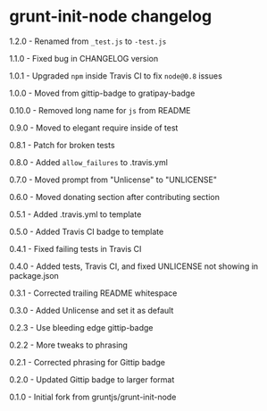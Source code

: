 # grunt-init-node changelog
1.2.0 - Renamed from `_test.js` to `-test.js`

1.1.0 - Fixed bug in CHANGELOG version

1.0.1 - Upgraded `npm` inside Travis CI to fix `node@0.8` issues

1.0.0 - Moved from gittip-badge to gratipay-badge

0.10.0 - Removed long name for `js` from README

0.9.0 - Moved to elegant require inside of test

0.8.1 - Patch for broken tests

0.8.0 - Added `allow_failures` to .travis.yml

0.7.0 - Moved prompt from "Unlicense" to "UNLICENSE"

0.6.0 - Moved donating section after contributing section

0.5.1 - Added .travis.yml to template

0.5.0 - Added Travis CI badge to template

0.4.1 - Fixed failing tests in Travis CI

0.4.0 - Added tests, Travis CI, and fixed UNLICENSE not showing in package.json

0.3.1 - Corrected trailing README whitespace

0.3.0 - Added Unlicense and set it as default

0.2.3 - Use bleeding edge gittip-badge

0.2.2 - More tweaks to phrasing

0.2.1 - Corrected phrasing for Gittip badge

0.2.0 - Updated Gittip badge to larger format

0.1.0 - Initial fork from gruntjs/grunt-init-node
